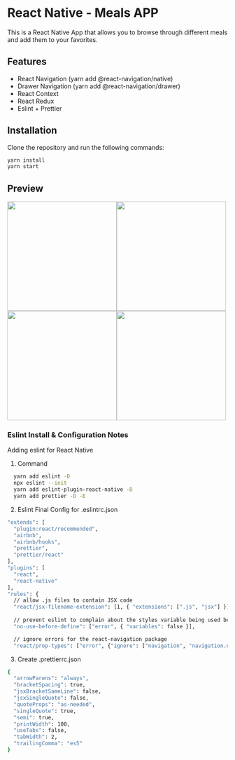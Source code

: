 # React Native - Meals APP

This is a React Native App that allows you to browse through different meals and add them to your favorites.

## Features

- React Navigation (yarn add @react-navigation/native)
- Drawer Navigation (yarn add @react-navigation/drawer)
- React Context
- React Redux
- Eslint + Prettier

## Installation

Clone the repository and run the following commands:

```bash
yarn install
yarn start
```

## Preview

<div align="center">
  <div style="display: flex; flex-direction: row; align-items: flex-start;">
   <img width="250" height="auto" src="https://user-images.githubusercontent.com/30428194/189687958-dc5b8fac-7c11-4741-8110-e4f1ca584e8c.jpg"/>
   <img width="250" height="auto" src="https://user-images.githubusercontent.com/30428194/189688576-257e0196-d189-4718-8505-6a3fd7e5d3e6.jpg"/>
 </div>
 <div style="display: flex; flex-direction: row; align-items: flex-start;">
    <img width="250" height="auto" src="https://user-images.githubusercontent.com/30428194/189877005-bd6bef36-1ddc-4123-9731-cd2fa6d956b5.jpg"/>
    <img width="250" height="auto" src="https://user-images.githubusercontent.com/30428194/189877045-1a826128-9167-4003-9855-07d6c32f46d0.jpg"/>
 </div>
</div>

### Eslint Install & Configuration Notes
Adding eslint for React Native

1. Command

```bash
  yarn add eslint -D
  npx eslint --init
  yarn add eslint-plugin-react-native -D
  yarn add prettier -D -E

```

2. Eslint Final Config for .eslintrc.json

```bash
"extends": [
  "plugin:react/recommended",
  "airbnb",
  "airbnb/hooks",
  "prettier",
  "prettier/react"
],
"plugins": [
  "react",
  "react-native"
],
"rules": {
  // allow .js files to contain JSX code
  "react/jsx-filename-extension": [1, { "extensions": [".js", "jsx"] }],
            
  // prevent eslint to complain about the styles variable being used before it was defined
  "no-use-before-define": ["error", { "variables": false }],

  // ignore errors for the react-navigation package
  "react/prop-types": ["error", {"ignore": ["navigation", "navigation.navigate"]}]
```

3. Create .prettierrc.json
```bash
{
  "arrowParens": "always",
  "bracketSpacing": true,
  "jsxBracketSameLine": false,
  "jsxSingleQuote": false,
  "quoteProps": "as-needed",
  "singleQuote": true,
  "semi": true,
  "printWidth": 100,
  "useTabs": false,
  "tabWidth": 2,
  "trailingComma": "es5"
}
```